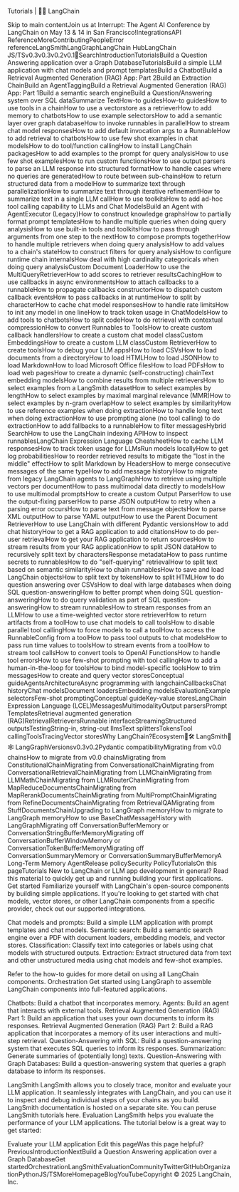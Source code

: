 




Tutorials | 🦜️🔗 LangChain






Skip to main contentJoin us at  Interrupt: The Agent AI Conference by LangChain on May 13 & 14 in San Francisco!IntegrationsAPI ReferenceMoreContributingPeopleError referenceLangSmithLangGraphLangChain HubLangChain JS/TSv0.3v0.3v0.2v0.1💬SearchIntroductionTutorialsBuild a Question Answering application over a Graph DatabaseTutorialsBuild a simple LLM application with chat models and prompt templatesBuild a ChatbotBuild a Retrieval Augmented Generation (RAG) App: Part 2Build an Extraction ChainBuild an AgentTaggingBuild a Retrieval Augmented Generation (RAG) App: Part 1Build a semantic search engineBuild a Question/Answering system over SQL dataSummarize TextHow-to guidesHow-to guidesHow to use tools in a chainHow to use a vectorstore as a retrieverHow to add memory to chatbotsHow to use example selectorsHow to add a semantic layer over graph databaseHow to invoke runnables in parallelHow to stream chat model responsesHow to add default invocation args to a RunnableHow to add retrieval to chatbotsHow to use few shot examples in chat modelsHow to do tool/function callingHow to install LangChain packagesHow to add examples to the prompt for query analysisHow to use few shot examplesHow to run custom functionsHow to use output parsers to parse an LLM response into structured formatHow to handle cases where no queries are generatedHow to route between sub-chainsHow to return structured data from a modelHow to summarize text through parallelizationHow to summarize text through iterative refinementHow to summarize text in a single LLM callHow to use toolkitsHow to add ad-hoc tool calling capability to LLMs and Chat ModelsBuild an Agent with AgentExecutor (Legacy)How to construct knowledge graphsHow to partially format prompt templatesHow to handle multiple queries when doing query analysisHow to use built-in tools and toolkitsHow to pass through arguments from one step to the nextHow to compose prompts togetherHow to handle multiple retrievers when doing query analysisHow to add values to a chain's stateHow to construct filters for query analysisHow to configure runtime chain internalsHow deal with high cardinality categoricals when doing query analysisCustom Document LoaderHow to use the MultiQueryRetrieverHow to add scores to retriever resultsCachingHow to use callbacks in async environmentsHow to attach callbacks to a runnableHow to propagate callbacks  constructorHow to dispatch custom callback eventsHow to pass callbacks in at runtimeHow to split by characterHow to cache chat model responsesHow to handle rate limitsHow to init any model in one lineHow to track token usage in ChatModelsHow to add tools to chatbotsHow to split codeHow to do retrieval with contextual compressionHow to convert Runnables to ToolsHow to create custom callback handlersHow to create a custom chat model classCustom EmbeddingsHow to create a custom LLM classCustom RetrieverHow to create toolsHow to debug your LLM appsHow to load CSVsHow to load documents from a directoryHow to load HTMLHow to load JSONHow to load MarkdownHow to load Microsoft Office filesHow to load PDFsHow to load web pagesHow to create a dynamic (self-constructing) chainText embedding modelsHow to combine results from multiple retrieversHow to select examples from a LangSmith datasetHow to select examples by lengthHow to select examples by maximal marginal relevance (MMR)How to select examples by n-gram overlapHow to select examples by similarityHow to use reference examples when doing extractionHow to handle long text when doing extractionHow to use prompting alone (no tool calling) to do extractionHow to add fallbacks to a runnableHow to filter messagesHybrid SearchHow to use the LangChain indexing APIHow to inspect runnablesLangChain Expression Language CheatsheetHow to cache LLM responsesHow to track token usage for LLMsRun models locallyHow to get log probabilitiesHow to reorder retrieved results to mitigate the "lost in the middle" effectHow to split Markdown by HeadersHow to merge consecutive messages of the same typeHow to add message historyHow to migrate from legacy LangChain agents to LangGraphHow to retrieve using multiple vectors per documentHow to pass multimodal data directly to modelsHow to use multimodal promptsHow to create a custom Output ParserHow to use the output-fixing parserHow to parse JSON outputHow to retry when a parsing error occursHow to parse text from message objectsHow to parse XML outputHow to parse YAML outputHow to use the Parent Document RetrieverHow to use LangChain with different Pydantic versionsHow to add chat historyHow to get a RAG application to add citationsHow to do per-user retrievalHow to get your RAG application to return sourcesHow to stream results from your RAG applicationHow to split JSON dataHow to recursively split text by charactersResponse metadataHow to pass runtime secrets to runnablesHow to do "self-querying" retrievalHow to split text based on semantic similarityHow to chain runnablesHow to save and load LangChain objectsHow to split text by tokensHow to split HTMLHow to do question answering over CSVsHow to deal with large databases when doing SQL question-answeringHow to better prompt when doing SQL question-answeringHow to do query validation as part of SQL question-answeringHow to stream runnablesHow to stream responses from an LLMHow to use a time-weighted vector store retrieverHow to return artifacts from a toolHow to use chat models to call toolsHow to disable parallel tool callingHow to force models to call a toolHow to access the RunnableConfig from a toolHow to pass tool outputs to chat modelsHow to pass run time values to toolsHow to stream events from a toolHow to stream tool callsHow to convert tools to OpenAI FunctionsHow to handle tool errorsHow to use few-shot prompting with tool callingHow to add a human-in-the-loop for toolsHow to bind model-specific toolsHow to trim messagesHow to create and query vector storesConceptual guideAgentsArchitectureAsync programming with langchainCallbacksChat historyChat modelsDocument loadersEmbedding modelsEvaluationExample selectorsFew-shot promptingConceptual guideKey-value storesLangChain Expression Language (LCEL)MessagesMultimodalityOutput parsersPrompt TemplatesRetrieval augmented generation (RAG)RetrievalRetrieversRunnable interfaceStreamingStructured outputsTestingString-in, string-out llmsText splittersTokensTool callingToolsTracingVector storesWhy LangChain?Ecosystem🦜🛠️ LangSmith🦜🕸️ LangGraphVersionsv0.3v0.2Pydantic compatibilityMigrating from v0.0 chainsHow to migrate from v0.0 chainsMigrating from ConstitutionalChainMigrating from ConversationalChainMigrating from ConversationalRetrievalChainMigrating from LLMChainMigrating from LLMMathChainMigrating from LLMRouterChainMigrating from MapReduceDocumentsChainMigrating from MapRerankDocumentsChainMigrating from MultiPromptChainMigrating from RefineDocumentsChainMigrating from RetrievalQAMigrating from StuffDocumentsChainUpgrading to LangGraph memoryHow to migrate to LangGraph memoryHow to use BaseChatMessageHistory with LangGraphMigrating off ConversationBufferMemory or ConversationStringBufferMemoryMigrating off ConversationBufferWindowMemory or ConversationTokenBufferMemoryMigrating off ConversationSummaryMemory or ConversationSummaryBufferMemoryA Long-Term Memory AgentRelease policySecurity PolicyTutorialsOn this pageTutorials
New to LangChain or LLM app development in general? Read this material to quickly get up and running building your first applications.
Get started​
Familiarize yourself with LangChain's open-source components by building simple applications.
If you're looking to get started with chat models, vector stores,
or other LangChain components from a specific provider, check out our supported integrations.

Chat models and prompts: Build a simple LLM application with prompt templates and chat models.
Semantic search: Build a semantic search engine over a PDF with document loaders, embedding models, and vector stores.
Classification: Classify text into categories or labels using chat models with structured outputs.
Extraction: Extract structured data from text and other unstructured media using chat models and few-shot examples.

Refer to the how-to guides for more detail on using all LangChain components.
Orchestration​
Get started using LangGraph to assemble LangChain components into full-featured applications.

Chatbots: Build a chatbot that incorporates memory.
Agents: Build an agent that interacts with external tools.
Retrieval Augmented Generation (RAG) Part 1: Build an application that uses your own documents to inform its responses.
Retrieval Augmented Generation (RAG) Part 2: Build a RAG application that incorporates a memory of its user interactions and multi-step retrieval.
Question-Answering with SQL: Build a question-answering system that executes SQL queries to inform its responses.
Summarization: Generate summaries of (potentially long) texts.
Question-Answering with Graph Databases: Build a question-answering system that queries a graph database to inform its responses.

LangSmith​
LangSmith allows you to closely trace, monitor and evaluate your LLM application.
It seamlessly integrates with LangChain, and you can use it to inspect and debug individual steps of your chains as you build.
LangSmith documentation is hosted on a separate site.
You can peruse LangSmith tutorials here.
Evaluation​
LangSmith helps you evaluate the performance of your LLM applications. The tutorial below is a great way to get started:

Evaluate your LLM application
Edit this pageWas this page helpful?PreviousIntroductionNextBuild a Question Answering application over a Graph DatabaseGet startedOrchestrationLangSmithEvaluationCommunityTwitterGitHubOrganizationPythonJS/TSMoreHomepageBlogYouTubeCopyright © 2025 LangChain, Inc.

